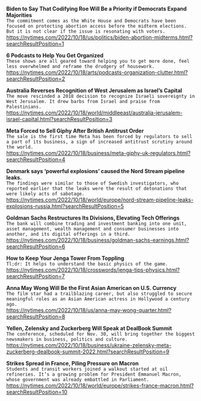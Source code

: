 **Biden to Say That Codifying Roe Will Be a Priority if Democrats Expand Majorities**\
`The commitment comes as the White House and Democrats have been focused on protecting abortion access before the midterm elections. But it is not clear if the issue is resonating with voters.`\
https://nytimes.com/2022/10/18/us/politics/biden-abortion-midterms.html?searchResultPosition=1

**6 Podcasts to Help You Get Organized**\
`These shows are all geared toward helping you to get more done, feel less overwhelmed and reframe the drudgery of housework.`\
https://nytimes.com/2022/10/18/arts/podcasts-organization-clutter.html?searchResultPosition=2

**Australia Reverses Recognition of West Jerusalem as Israel’s Capital**\
`The move rescinded a 2018 decision to recognize Israeli sovereignty in West Jerusalem. It drew barbs from Israel and praise from Palestinians.`\
https://nytimes.com/2022/10/18/world/middleeast/australia-jerusalem-israel-capital.html?searchResultPosition=3

**Meta Forced to Sell Giphy After British Antitrust Order**\
`The sale is the first time Meta has been forced by regulators to sell a part of its business, a sign of increased antitrust scrutiny around the world.`\
https://nytimes.com/2022/10/18/business/meta-giphy-uk-regulators.html?searchResultPosition=4

**Denmark says ‘powerful explosions’ caused the Nord Stream pipeline leaks.**\
`The findings were similar to those of Swedish investigators, who reported earlier that the leaks were the result of detonations that were likely acts of sabotage.`\
https://nytimes.com/2022/10/18/world/europe/nord-stream-pipeline-leaks-explosions-russia.html?searchResultPosition=5

**Goldman Sachs Restructures Its Divisions, Elevating Tech Offerings**\
`The bank will combine trading and investment banking into one unit, asset management, wealth management and consumer businesses into another, and its digital offerings in a third.`\
https://nytimes.com/2022/10/18/business/goldman-sachs-earnings.html?searchResultPosition=6

**How to Keep Your Jenga Tower From Toppling**\
`Tl;dr: It helps to understand the basic physics of the game.`\
https://nytimes.com/2022/10/18/crosswords/jenga-tips-physics.html?searchResultPosition=7

**Anna May Wong Will Be the First Asian American on U.S. Currency**\
`The film star had a trailblazing career, but also struggled to secure meaningful roles as an Asian American actress in Hollywood a century ago.`\
https://nytimes.com/2022/10/18/us/anna-may-wong-quarter.html?searchResultPosition=8

**Yellen, Zelensky and Zuckerberg Will Speak at DealBook Summit**\
`The conference, scheduled for Nov. 30, will bring together the biggest newsmakers in business, politics and culture.`\
https://nytimes.com/2022/10/18/business/ukraine-zelensky-meta-zuckerberg-dealbook-summit-2022.html?searchResultPosition=9

**Strikes Spread in France, Piling Pressure on Macron**\
`Students and transit workers joined a walkout started at oil refineries. It’s a growing problem for President Emmanuel Macron, whose government was already embattled in Parliament.`\
https://nytimes.com/2022/10/18/world/europe/strikes-france-macron.html?searchResultPosition=10


